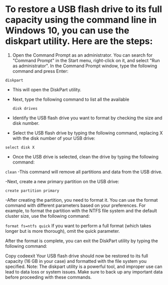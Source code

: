# To restore a USB flash drive to its full capacity using the command line in Windows 10, you can use the diskpart utility. Here are the steps:

1. Open the Command Prompt as an administrator. You can search for "Command Prompt" in the Start menu, right-click on it, and select "Run as administrator".
In the Command Prompt window, type the following command and press Enter:


```diskpart```

- This will open the DiskPart utility.

- Next, type the following command to list all the available
  
  ```disk drives```


- Identify the USB flash drive you want to format by checking the size and disk number.

- Select the USB flash drive by typing the following command, replacing X with the disk number of your USB drive:



```select disk X```

- Once the USB drive is selected, clean the drive by typing the following command:
  

```clean```
-This command will remove all partitions and data from the USB drive.

-Next, create a new primary partition on the USB drive:



```create partition primary```

-After creating the partition, you need to format it. You can use the format command with different parameters based on your preferences. For example, to format the partition with the NTFS file system and the default cluster size, use the following command:


```format fs=ntfs quick```
If you want to perform a full format (which takes longer but is more thorough), omit the quick parameter.

After the format is complete, you can exit the DiskPart utility by typing the following command:

Copy codeexit
Your USB flash drive should now be restored to its full capacity (16 GB in your case) and formatted with the file system you specified.
Note: The diskpart utility is a powerful tool, and improper use can lead to data loss or system issues. Make sure to back up any important data before proceeding with these commands.
